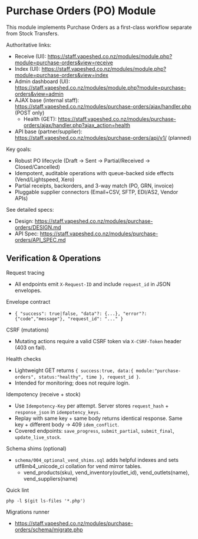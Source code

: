 # Purchase Orders (PO) Module

This module implements Purchase Orders as a first-class workflow separate from Stock Transfers.

Authoritative links:
- Receive (UI): https://staff.vapeshed.co.nz/modules/module.php?module=purchase-orders&view=receive
- Index (UI): https://staff.vapeshed.co.nz/modules/module.php?module=purchase-orders&view=index
- Admin dashboard (UI): https://staff.vapeshed.co.nz/modules/module.php?module=purchase-orders&view=admin
- AJAX base (internal staff): https://staff.vapeshed.co.nz/modules/purchase-orders/ajax/handler.php (POST only)
	- Health (GET): https://staff.vapeshed.co.nz/modules/purchase-orders/ajax/handler.php?ajax_action=health
- API base (partner/supplier): https://staff.vapeshed.co.nz/modules/purchase-orders/api/v1/ (planned)

Key goals:
- Robust PO lifecycle (Draft → Sent → Partial/Received → Closed/Cancelled)
- Idempotent, auditable operations with queue-backed side effects (Vend/Lightspeed, Xero)
- Partial receipts, backorders, and 3-way match (PO, GRN, invoice)
- Pluggable supplier connectors (Email+CSV, SFTP, EDI/AS2, Vendor APIs)

See detailed specs:
- Design: https://staff.vapeshed.co.nz/modules/purchase-orders/DESIGN.md
- API Spec: https://staff.vapeshed.co.nz/modules/purchase-orders/API_SPEC.md

## Verification & Operations

Request tracing
- All endpoints emit `X-Request-ID` and include `request_id` in JSON envelopes.

Envelope contract
- `{ "success": true|false, "data"?: {...}, "error"?: {"code","message"}, "request_id": "..." }`

CSRF (mutations)
- Mutating actions require a valid CSRF token via `X-CSRF-Token` header (403 on fail).

Health checks
- Lightweight GET returns `{ success:true, data:{ module:"purchase-orders", status:"healthy", time }, request_id }`.
- Intended for monitoring; does not require login.

Idempotency (receive + stock)
- Use `Idempotency-Key` per attempt. Server stores `request_hash` + `response_json` in `idempotency_keys`.
- Replay with same key + same body returns identical response. Same key + different body → 409 `idem_conflict`.
- Covered endpoints: `save_progress`, `submit_partial`, `submit_final`, `update_live_stock`.

Schema shims (optional)
- `schema/004_optional_vend_shims.sql` adds helpful indexes and sets utf8mb4_unicode_ci collation for vend mirror tables.
	- vend_products(sku), vend_inventory(outlet_id), vend_outlets(name), vend_suppliers(name)

Quick lint
```mysecureshell
php -l $(git ls-files '*.php')
```

Migrations runner
- https://staff.vapeshed.co.nz/modules/purchase-orders/schema/migrate.php
